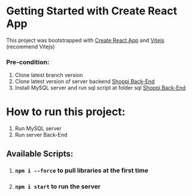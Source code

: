 # Getting Started with Create React App

This project was bootstrapped with [Create React App](https://github.com/facebook/create-react-app) 
and [Vitejs](https://github.com/vitejs/vite) (recommend Vitejs)

### Pre-condition:
1. Clone latest branch version
2. Clone latest version of server backend [Shoppi Back-End](https://github.com/th4tkh13m/shoppii)
3. Install MySQL server and run sql script at folder sql [Shoppi Back-End](https://github.com/th4tkh13m/shoppii)

# How to run this project:

1. Run MySQL server 
2. Run server Back-End

## Available Scripts: 

1. ### `npm i --force` to pull libraries at the first time
2. ### `npm i start` to run the server
